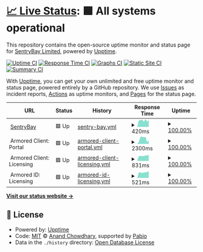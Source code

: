 # [📈 Live Status](https://SentryBayLtd.github.io/upptime): <!--live status--> **🟩 All systems operational**

This repository contains the open-source uptime monitor and status page for [SentryBay Limited](https://SentryBayLtd.github.io/upptime), powered by [Upptime](https://github.com/upptime/upptime).

[![Uptime CI](https://github.com/SentryBayLtd/upptime/workflows/Uptime%20CI/badge.svg)](https://github.com/SentryBayLtd/upptime/actions?query=workflow%3A%22Uptime+CI%22)
[![Response Time CI](https://github.com/SentryBayLtd/upptime/workflows/Response%20Time%20CI/badge.svg)](https://github.com/SentryBayLtd/upptime/actions?query=workflow%3A%22Response+Time+CI%22)
[![Graphs CI](https://github.com/SentryBayLtd/upptime/workflows/Graphs%20CI/badge.svg)](https://github.com/SentryBayLtd/upptime/actions?query=workflow%3A%22Graphs+CI%22)
[![Static Site CI](https://github.com/SentryBayLtd/upptime/workflows/Static%20Site%20CI/badge.svg)](https://github.com/SentryBayLtd/upptime/actions?query=workflow%3A%22Static+Site+CI%22)
[![Summary CI](https://github.com/SentryBayLtd/upptime/workflows/Summary%20CI/badge.svg)](https://github.com/SentryBayLtd/upptime/actions?query=workflow%3A%22Summary+CI%22)

With [Upptime](https://upptime.js.org), you can get your own unlimited and free uptime monitor and status page, powered entirely by a GitHub repository. We use [Issues](https://github.com/SentryBayLtd/upptime/issues) as incident reports, [Actions](https://github.com/SentryBayLtd/upptime/actions) as uptime monitors, and [Pages](https://SentryBayLtd.github.io/upptime) for the status page.

<!--start: status pages-->
<!-- This summary is generated by Upptime (https://github.com/upptime/upptime) -->
<!-- Do not edit this manually, your changes will be overwritten -->
<!-- prettier-ignore -->
| URL | Status | History | Response Time | Uptime |
| --- | ------ | ------- | ------------- | ------ |
| <img alt="" src="https://icons.duckduckgo.com/ip3/www.sentrybay.com.ico" height="13"> [SentryBay](https://www.sentrybay.com) | 🟩 Up | [sentry-bay.yml](https://github.com/SentryBayLtd/upptime/commits/HEAD/history/sentry-bay.yml) | <details><summary><img alt="Response time graph" src="./graphs/sentry-bay/response-time-week.png" height="20"> 420ms</summary><br><a href="https://status.sentrybay.com/history/sentry-bay"><img alt="Response time 677" src="https://img.shields.io/endpoint?url=https%3A%2F%2Fraw.githubusercontent.com%2FSentryBayLtd%2Fupptime%2FHEAD%2Fapi%2Fsentry-bay%2Fresponse-time.json"></a><br><a href="https://status.sentrybay.com/history/sentry-bay"><img alt="24-hour response time 391" src="https://img.shields.io/endpoint?url=https%3A%2F%2Fraw.githubusercontent.com%2FSentryBayLtd%2Fupptime%2FHEAD%2Fapi%2Fsentry-bay%2Fresponse-time-day.json"></a><br><a href="https://status.sentrybay.com/history/sentry-bay"><img alt="7-day response time 420" src="https://img.shields.io/endpoint?url=https%3A%2F%2Fraw.githubusercontent.com%2FSentryBayLtd%2Fupptime%2FHEAD%2Fapi%2Fsentry-bay%2Fresponse-time-week.json"></a><br><a href="https://status.sentrybay.com/history/sentry-bay"><img alt="30-day response time 474" src="https://img.shields.io/endpoint?url=https%3A%2F%2Fraw.githubusercontent.com%2FSentryBayLtd%2Fupptime%2FHEAD%2Fapi%2Fsentry-bay%2Fresponse-time-month.json"></a><br><a href="https://status.sentrybay.com/history/sentry-bay"><img alt="1-year response time 677" src="https://img.shields.io/endpoint?url=https%3A%2F%2Fraw.githubusercontent.com%2FSentryBayLtd%2Fupptime%2FHEAD%2Fapi%2Fsentry-bay%2Fresponse-time-year.json"></a></details> | <details><summary><a href="https://status.sentrybay.com/history/sentry-bay">100.00%</a></summary><a href="https://status.sentrybay.com/history/sentry-bay"><img alt="All-time uptime 99.97%" src="https://img.shields.io/endpoint?url=https%3A%2F%2Fraw.githubusercontent.com%2FSentryBayLtd%2Fupptime%2FHEAD%2Fapi%2Fsentry-bay%2Fuptime.json"></a><br><a href="https://status.sentrybay.com/history/sentry-bay"><img alt="24-hour uptime 100.00%" src="https://img.shields.io/endpoint?url=https%3A%2F%2Fraw.githubusercontent.com%2FSentryBayLtd%2Fupptime%2FHEAD%2Fapi%2Fsentry-bay%2Fuptime-day.json"></a><br><a href="https://status.sentrybay.com/history/sentry-bay"><img alt="7-day uptime 100.00%" src="https://img.shields.io/endpoint?url=https%3A%2F%2Fraw.githubusercontent.com%2FSentryBayLtd%2Fupptime%2FHEAD%2Fapi%2Fsentry-bay%2Fuptime-week.json"></a><br><a href="https://status.sentrybay.com/history/sentry-bay"><img alt="30-day uptime 99.96%" src="https://img.shields.io/endpoint?url=https%3A%2F%2Fraw.githubusercontent.com%2FSentryBayLtd%2Fupptime%2FHEAD%2Fapi%2Fsentry-bay%2Fuptime-month.json"></a><br><a href="https://status.sentrybay.com/history/sentry-bay"><img alt="1-year uptime 99.97%" src="https://img.shields.io/endpoint?url=https%3A%2F%2Fraw.githubusercontent.com%2FSentryBayLtd%2Fupptime%2FHEAD%2Fapi%2Fsentry-bay%2Fuptime-year.json"></a></details>
| <img alt="" src="https://icons.duckduckgo.com/ip3/null.ico" height="13"> Armored Client: Portal | 🟩 Up | [armored-client-portal.yml](https://github.com/SentryBayLtd/upptime/commits/HEAD/history/armored-client-portal.yml) | <details><summary><img alt="Response time graph" src="./graphs/armored-client-portal/response-time-week.png" height="20"> 2300ms</summary><br><a href="https://status.sentrybay.com/history/armored-client-portal"><img alt="Response time 2595" src="https://img.shields.io/endpoint?url=https%3A%2F%2Fraw.githubusercontent.com%2FSentryBayLtd%2Fupptime%2FHEAD%2Fapi%2Farmored-client-portal%2Fresponse-time.json"></a><br><a href="https://status.sentrybay.com/history/armored-client-portal"><img alt="24-hour response time 803" src="https://img.shields.io/endpoint?url=https%3A%2F%2Fraw.githubusercontent.com%2FSentryBayLtd%2Fupptime%2FHEAD%2Fapi%2Farmored-client-portal%2Fresponse-time-day.json"></a><br><a href="https://status.sentrybay.com/history/armored-client-portal"><img alt="7-day response time 2300" src="https://img.shields.io/endpoint?url=https%3A%2F%2Fraw.githubusercontent.com%2FSentryBayLtd%2Fupptime%2FHEAD%2Fapi%2Farmored-client-portal%2Fresponse-time-week.json"></a><br><a href="https://status.sentrybay.com/history/armored-client-portal"><img alt="30-day response time 2460" src="https://img.shields.io/endpoint?url=https%3A%2F%2Fraw.githubusercontent.com%2FSentryBayLtd%2Fupptime%2FHEAD%2Fapi%2Farmored-client-portal%2Fresponse-time-month.json"></a><br><a href="https://status.sentrybay.com/history/armored-client-portal"><img alt="1-year response time 2595" src="https://img.shields.io/endpoint?url=https%3A%2F%2Fraw.githubusercontent.com%2FSentryBayLtd%2Fupptime%2FHEAD%2Fapi%2Farmored-client-portal%2Fresponse-time-year.json"></a></details> | <details><summary><a href="https://status.sentrybay.com/history/armored-client-portal">100.00%</a></summary><a href="https://status.sentrybay.com/history/armored-client-portal"><img alt="All-time uptime 99.95%" src="https://img.shields.io/endpoint?url=https%3A%2F%2Fraw.githubusercontent.com%2FSentryBayLtd%2Fupptime%2FHEAD%2Fapi%2Farmored-client-portal%2Fuptime.json"></a><br><a href="https://status.sentrybay.com/history/armored-client-portal"><img alt="24-hour uptime 100.00%" src="https://img.shields.io/endpoint?url=https%3A%2F%2Fraw.githubusercontent.com%2FSentryBayLtd%2Fupptime%2FHEAD%2Fapi%2Farmored-client-portal%2Fuptime-day.json"></a><br><a href="https://status.sentrybay.com/history/armored-client-portal"><img alt="7-day uptime 100.00%" src="https://img.shields.io/endpoint?url=https%3A%2F%2Fraw.githubusercontent.com%2FSentryBayLtd%2Fupptime%2FHEAD%2Fapi%2Farmored-client-portal%2Fuptime-week.json"></a><br><a href="https://status.sentrybay.com/history/armored-client-portal"><img alt="30-day uptime 99.95%" src="https://img.shields.io/endpoint?url=https%3A%2F%2Fraw.githubusercontent.com%2FSentryBayLtd%2Fupptime%2FHEAD%2Fapi%2Farmored-client-portal%2Fuptime-month.json"></a><br><a href="https://status.sentrybay.com/history/armored-client-portal"><img alt="1-year uptime 99.95%" src="https://img.shields.io/endpoint?url=https%3A%2F%2Fraw.githubusercontent.com%2FSentryBayLtd%2Fupptime%2FHEAD%2Fapi%2Farmored-client-portal%2Fuptime-year.json"></a></details>
| <img alt="" src="https://icons.duckduckgo.com/ip3/null.ico" height="13"> Armored Client: Licensing | 🟩 Up | [armored-client-licensing.yml](https://github.com/SentryBayLtd/upptime/commits/HEAD/history/armored-client-licensing.yml) | <details><summary><img alt="Response time graph" src="./graphs/armored-client-licensing/response-time-week.png" height="20"> 831ms</summary><br><a href="https://status.sentrybay.com/history/armored-client-licensing"><img alt="Response time 882" src="https://img.shields.io/endpoint?url=https%3A%2F%2Fraw.githubusercontent.com%2FSentryBayLtd%2Fupptime%2FHEAD%2Fapi%2Farmored-client-licensing%2Fresponse-time.json"></a><br><a href="https://status.sentrybay.com/history/armored-client-licensing"><img alt="24-hour response time 803" src="https://img.shields.io/endpoint?url=https%3A%2F%2Fraw.githubusercontent.com%2FSentryBayLtd%2Fupptime%2FHEAD%2Fapi%2Farmored-client-licensing%2Fresponse-time-day.json"></a><br><a href="https://status.sentrybay.com/history/armored-client-licensing"><img alt="7-day response time 831" src="https://img.shields.io/endpoint?url=https%3A%2F%2Fraw.githubusercontent.com%2FSentryBayLtd%2Fupptime%2FHEAD%2Fapi%2Farmored-client-licensing%2Fresponse-time-week.json"></a><br><a href="https://status.sentrybay.com/history/armored-client-licensing"><img alt="30-day response time 900" src="https://img.shields.io/endpoint?url=https%3A%2F%2Fraw.githubusercontent.com%2FSentryBayLtd%2Fupptime%2FHEAD%2Fapi%2Farmored-client-licensing%2Fresponse-time-month.json"></a><br><a href="https://status.sentrybay.com/history/armored-client-licensing"><img alt="1-year response time 882" src="https://img.shields.io/endpoint?url=https%3A%2F%2Fraw.githubusercontent.com%2FSentryBayLtd%2Fupptime%2FHEAD%2Fapi%2Farmored-client-licensing%2Fresponse-time-year.json"></a></details> | <details><summary><a href="https://status.sentrybay.com/history/armored-client-licensing">100.00%</a></summary><a href="https://status.sentrybay.com/history/armored-client-licensing"><img alt="All-time uptime 100.00%" src="https://img.shields.io/endpoint?url=https%3A%2F%2Fraw.githubusercontent.com%2FSentryBayLtd%2Fupptime%2FHEAD%2Fapi%2Farmored-client-licensing%2Fuptime.json"></a><br><a href="https://status.sentrybay.com/history/armored-client-licensing"><img alt="24-hour uptime 100.00%" src="https://img.shields.io/endpoint?url=https%3A%2F%2Fraw.githubusercontent.com%2FSentryBayLtd%2Fupptime%2FHEAD%2Fapi%2Farmored-client-licensing%2Fuptime-day.json"></a><br><a href="https://status.sentrybay.com/history/armored-client-licensing"><img alt="7-day uptime 100.00%" src="https://img.shields.io/endpoint?url=https%3A%2F%2Fraw.githubusercontent.com%2FSentryBayLtd%2Fupptime%2FHEAD%2Fapi%2Farmored-client-licensing%2Fuptime-week.json"></a><br><a href="https://status.sentrybay.com/history/armored-client-licensing"><img alt="30-day uptime 100.00%" src="https://img.shields.io/endpoint?url=https%3A%2F%2Fraw.githubusercontent.com%2FSentryBayLtd%2Fupptime%2FHEAD%2Fapi%2Farmored-client-licensing%2Fuptime-month.json"></a><br><a href="https://status.sentrybay.com/history/armored-client-licensing"><img alt="1-year uptime 100.00%" src="https://img.shields.io/endpoint?url=https%3A%2F%2Fraw.githubusercontent.com%2FSentryBayLtd%2Fupptime%2FHEAD%2Fapi%2Farmored-client-licensing%2Fuptime-year.json"></a></details>
| <img alt="" src="https://icons.duckduckgo.com/ip3/null.ico" height="13"> Armored ID: Licensing | 🟩 Up | [armored-id-licensing.yml](https://github.com/SentryBayLtd/upptime/commits/HEAD/history/armored-id-licensing.yml) | <details><summary><img alt="Response time graph" src="./graphs/armored-id-licensing/response-time-week.png" height="20"> 521ms</summary><br><a href="https://status.sentrybay.com/history/armored-id-licensing"><img alt="Response time 554" src="https://img.shields.io/endpoint?url=https%3A%2F%2Fraw.githubusercontent.com%2FSentryBayLtd%2Fupptime%2FHEAD%2Fapi%2Farmored-id-licensing%2Fresponse-time.json"></a><br><a href="https://status.sentrybay.com/history/armored-id-licensing"><img alt="24-hour response time 519" src="https://img.shields.io/endpoint?url=https%3A%2F%2Fraw.githubusercontent.com%2FSentryBayLtd%2Fupptime%2FHEAD%2Fapi%2Farmored-id-licensing%2Fresponse-time-day.json"></a><br><a href="https://status.sentrybay.com/history/armored-id-licensing"><img alt="7-day response time 521" src="https://img.shields.io/endpoint?url=https%3A%2F%2Fraw.githubusercontent.com%2FSentryBayLtd%2Fupptime%2FHEAD%2Fapi%2Farmored-id-licensing%2Fresponse-time-week.json"></a><br><a href="https://status.sentrybay.com/history/armored-id-licensing"><img alt="30-day response time 581" src="https://img.shields.io/endpoint?url=https%3A%2F%2Fraw.githubusercontent.com%2FSentryBayLtd%2Fupptime%2FHEAD%2Fapi%2Farmored-id-licensing%2Fresponse-time-month.json"></a><br><a href="https://status.sentrybay.com/history/armored-id-licensing"><img alt="1-year response time 554" src="https://img.shields.io/endpoint?url=https%3A%2F%2Fraw.githubusercontent.com%2FSentryBayLtd%2Fupptime%2FHEAD%2Fapi%2Farmored-id-licensing%2Fresponse-time-year.json"></a></details> | <details><summary><a href="https://status.sentrybay.com/history/armored-id-licensing">100.00%</a></summary><a href="https://status.sentrybay.com/history/armored-id-licensing"><img alt="All-time uptime 100.00%" src="https://img.shields.io/endpoint?url=https%3A%2F%2Fraw.githubusercontent.com%2FSentryBayLtd%2Fupptime%2FHEAD%2Fapi%2Farmored-id-licensing%2Fuptime.json"></a><br><a href="https://status.sentrybay.com/history/armored-id-licensing"><img alt="24-hour uptime 100.00%" src="https://img.shields.io/endpoint?url=https%3A%2F%2Fraw.githubusercontent.com%2FSentryBayLtd%2Fupptime%2FHEAD%2Fapi%2Farmored-id-licensing%2Fuptime-day.json"></a><br><a href="https://status.sentrybay.com/history/armored-id-licensing"><img alt="7-day uptime 100.00%" src="https://img.shields.io/endpoint?url=https%3A%2F%2Fraw.githubusercontent.com%2FSentryBayLtd%2Fupptime%2FHEAD%2Fapi%2Farmored-id-licensing%2Fuptime-week.json"></a><br><a href="https://status.sentrybay.com/history/armored-id-licensing"><img alt="30-day uptime 100.00%" src="https://img.shields.io/endpoint?url=https%3A%2F%2Fraw.githubusercontent.com%2FSentryBayLtd%2Fupptime%2FHEAD%2Fapi%2Farmored-id-licensing%2Fuptime-month.json"></a><br><a href="https://status.sentrybay.com/history/armored-id-licensing"><img alt="1-year uptime 100.00%" src="https://img.shields.io/endpoint?url=https%3A%2F%2Fraw.githubusercontent.com%2FSentryBayLtd%2Fupptime%2FHEAD%2Fapi%2Farmored-id-licensing%2Fuptime-year.json"></a></details>

<!--end: status pages-->

[**Visit our status website →**](https://SentryBayLtd.github.io/upptime)

## 📄 License

- Powered by: [Upptime](https://github.com/upptime/upptime)
- Code: [MIT](./LICENSE) © [Anand Chowdhary](https://anandchowdhary.com), supported by [Pabio](https://pabio.com)
- Data in the `./history` directory: [Open Database License](https://opendatacommons.org/licenses/odbl/1-0/)

